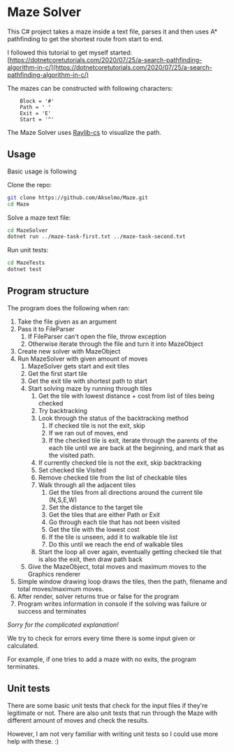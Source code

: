 # Maze Solver

This C# project takes a maze inside a text file, parses it and then uses A* pathfinding
to get the shortest route from start to end.

I followed this tutorial to get myself started: [https://dotnetcoretutorials.com/2020/07/25/a-search-pathfinding-algorithm-in-c/](https://dotnetcoretutorials.com/2020/07/25/a-search-pathfinding-algorithm-in-c/)

The mazes can be constructed with following characters:

```
    Block = '#'
    Path = ' '
    Exit = 'E'
    Start = '^'
```

The Maze Solver uses [Raylib-cs](https://github.com/ChrisDill/Raylib-cs) to visualize the path.

## Usage

Basic usage is following

Clone the repo:
```bash
git clone https://github.com/Akselmo/Maze.git
cd Maze
```

Solve a maze text file:
```bash
cd MazeSolver
dotnet run ../maze-task-first.txt ../maze-task-second.txt
```

Run unit tests:
```bash
cd MazeTests
dotnet test
```

## Program structure

The program does the following when ran:

1. Take the file given as an argument
2. Pass it to FileParser
   1. If FileParser can't open the file, throw exception
   2. Otherwise iterate through the file and turn it into MazeObject
3. Create new solver with MazeObject
4. Run MazeSolver with given amount of moves
   1. MazeSolver gets start and exit tiles
   2. Get the first start tile
   3. Get the exit tile with shortest path to start
   4. Start solving maze by running through tiles
      1. Get the tile with lowest distance + cost from list of tiles being checked
      2. Try backtracking
      3. Look through the status of the backtracking method
         1. If checked tile is not the exit, skip
         2. If we ran out of moves, end
         3. If the checked tile is exit, iterate through the parents of the each tile until we are
            back at the beginning, and mark that as the visited path.
      4. If currently checked tile is not the exit, skip backtracking
      5. Set checked tile Visited
      6. Remove checked tile from the list of checkable tiles
      7. Walk through all the adjacent tiles
         1. Get the tiles from all directions around the current tile (N,S,E,W)
         2. Set the distance to the target tile
         3. Get the tiles that are either Path or Exit
         4. Go through each tile that has not been visited
         5. Get the tile with the lowest cost
         6. If the tile is unseen, add it to walkable tile list
         7. Do this until we reach the end of walkable tiles
      8. Start the loop all over again, eventually getting checked tile that is also the exit, then draw path back
   5. Give the MazeObject, total moves and maximum moves to the Graphics renderer
5. Simple window drawing loop draws the tiles, then the path, filename and total moves/maximum moves.
6. After render, solver returns true or false for the program
7. Program writes information in console if the solving was failure or success and terminates

*Sorry for the complicated explanation!*

We try to check for errors every time there is some input given or calculated.

For example, if one tries to add a maze with no exits, the program terminates.

## Unit tests

There are some basic unit tests that check for the input files if they're legitimate or not.
There are also unit tests that run through the Maze with different amount of moves and check the results.

However, I am not very familiar with writing unit tests so I could use more help with these. :)